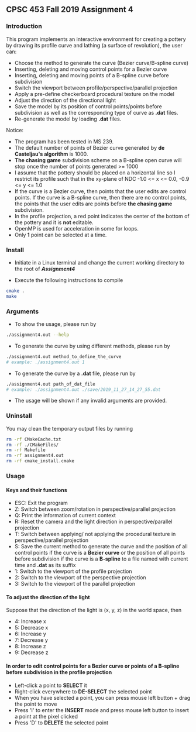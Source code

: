 ## CPSC 453 Fall 2019 Assignment 4

### Introduction

This program implements an interactive environment for creating a pottery
by drawing its profile curve and lathing (a surface of revolution), the user can:

 *  Choose the method to generate the curve (Bezier curve/B-spline curve)
 *  Inserting, deleting and moving control points for a Bezier curve
 *  Inserting, deleting and moving points of a B-spline curve before subdivision
 *  Switch the viewport between profile/perspective/parallel projection
 *  Apply a pre-define checkerboard procedural texture on the model
 *  Adjust the direction of the directional light
 *  Save the model by its position of control points/points before subdivision as well as the corresponding type of curve as **.dat** files.
 *  Re-generate the model by loading **.dat** files.

Notice:
 
 *  The program has been tested in MS 239.
 *  The default number of points of Bezier curve generated by **de Casteljau's algorithm** is 1000.
 *  **The chasing game** subdivision scheme on a B-spline open curve will stop once the number of points generated >= 1000
 *  I assume that the pottery should be placed on a horizontal line so I restrict its profile such that in the xy-plane of NDC -1.0 <= x <= 0.0, -0.9 <= y <= 1.0
 *  If the curve is a Bezier curve, then points that the user edits are control points. If the curve is a B-spline curve, then there are no control points, the points that the user edits are points before **the chasing game** subdivision.
 *  In the profile projection, a red point indicates the center of the bottom of the pottery and it is **not** editable.
 *  OpenMP is used for acceleration in some for loops.
 *  Only **1** point can be selected at a time.

### Install

*   Initiate in a Linux terminal and change the current working directory to the root of ***Assignment4***

*   Execute the following instructions to compile

```sh
cmake .
make
```

### Arguments

*   To show the usage, please run by

```sh
./assignment4.out --help
```

*   To generate the curve by using different methods, please run by

```sh
./assignment4.out method_to_define_the_curve
# example: ./assignment4.out 1
```

*   To generate the curve by a **.dat** file, please run by

```sh
./assignment4.out path_of_dat_file
# example: ./assignment4.out ./save/2019_11_27_14_27_55.dat
```

*   The usage will be shown if any invalid arguments are provided.

### Uninstall

You may clean the temporary output files by running

```sh
rm -rf CMakeCache.txt
rm -rf ./CMakeFiles/
rm -rf Makefile
rm -rf assignment4.out
rm -rf cmake_install.cmake
```

### Usage

#### Keys and their functions

*   ESC:    Exit the program
*   Z:      Switch between zoom/rotation in perspective/parallel projection
*   Q:      Print the information of current context
*   R:      Reset the camera and the light direction in perspective/parallel projection
*   T:      Switch between applying/ not applying the procedural texture in perspective/parallel projection
*   S:      Save the current method to generate the curve and the position of all control points if the curve is a **Bezier curve** or the position of all points before subdivision if the curve is a **B-spline** to a file named with current time and **.dat** as its suffix
*   1:      Switch to the viewport of the profile projection
*   2:      Switch to the viewport of the perspective projection
*   3:      Switch to the viewport of the parallel projection

#### To adjust the direction of the light

Suppose that the direction of the light is (x, y, z) in the world space, then

*   4:      Increase x
*   5:      Decrease x
*   6:      Increase y
*   7:      Decrease y
*   8:      Increase z
*   9:      Decrease z

#### In order to edit control points for a Bezier curve or points of a B-spline before subdivision in the profile projection

*   Left-click a point to **SELECT** it
*   Right-click everywhere to **DE-SELECT** the selected point
*   When you have selected a point, you can press mouse left button + drag the point to move
*   Press 'I' to enter the **INSERT** mode and press mouse left button to insert a point at the pixel clicked
*   Press 'D' to **DELETE** the selected point
